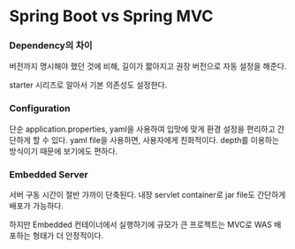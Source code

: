# Spring Boot vs Spring MVC

### Dependency의 차이

버전까지 명시해야 했던 것에 비해, 길이가 짧아지고 권장 버전으로 자동 설정을 해준다.

starter 시리즈로 알아서 기본 의존성도 설정한다.

### Configuration

단순 application.properties, yaml을 사용하여 입맛에 맞게 환경 설정을 편리하고 간단하게 할 수 있다. yaml file을 사용하면, 사용자에게 친화적이다. depth를 이용하는 방식이기 때문에 보기에도 편하다.

### Embedded Server

서버 구동 시간이 절반 가까이 단축된다. 내장 servlet container로 jar file도 간단하게 배포가 가능하다.

하지만 Embedded 컨테이너에서 실행하기에 규모가 큰 프로젝트는 MVC로 WAS 배포하는 형태가 더 안정적이다.